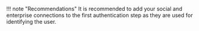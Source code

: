 !!! note "Recommendations"
    It is recommended to add your social and enterprise connections to the first authentication step as they are used for identifying the user.